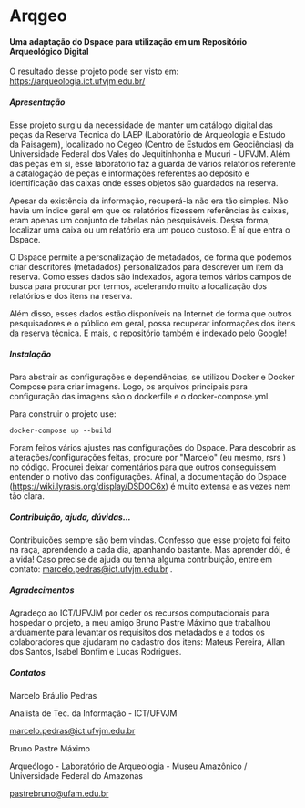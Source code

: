 # Arqgeo

#### Uma adaptação do Dspace para utilização em um Repositório Arqueológico Digital

O resultado desse projeto pode ser visto em: https://arqueologia.ict.ufvjm.edu.br/



##### Apresentação

Esse projeto surgiu da necessidade de manter um catálogo digital das peças da Reserva Técnica do LAEP (Laboratório de Arqueologia e Estudo da Paisagem), localizado no Cegeo (Centro de Estudos em Geociências) da Universidade Federal dos Vales do Jequitinhonha e Mucuri - UFVJM. Além das peças em si, esse laboratório faz a guarda de vários relatórios referente a catalogação de peças e informações referentes ao depósito e identificação das caixas onde esses objetos são guardados na reserva.

Apesar da existência da informação, recuperá-la não era tão simples. Não havia um índice geral em que os relatórios fizessem referências às caixas, eram apenas um conjunto de tabelas não pesquisáveis. Dessa forma, localizar uma caixa ou um relatório era um pouco custoso. É aí que entra o Dspace.

O Dspace permite a personalização de metadados, de forma que podemos criar descritores (metadados) personalizados para descrever um item da reserva. Como esses dados são indexados, agora temos vários campos de busca para procurar por termos, acelerando muito a localização dos relatórios e dos itens na reserva.

Além disso, esses dados estão disponíveis na Internet de forma que outros pesquisadores e o público em geral, possa recuperar informações dos itens da reserva técnica. E mais, o repositório também é indexado pelo Google!



##### Instalação

Para abstrair as configurações e dependências, se utilizou Docker e Docker Compose para criar imagens.  Logo, os arquivos principais para configuração das imagens são o dockerfile e o docker-compose.yml.

Para construir o projeto use:

`docker-compose up --build`

Foram feitos vários ajustes nas configurações do Dspace. Para descobrir as alterações/configurações feitas, procure por "Marcelo" (eu mesmo, rsrs ) no código. Procurei deixar comentários para que outros conseguissem entender o motivo das configurações. Afinal, a documentação do Dspace (https://wiki.lyrasis.org/display/DSDOC6x) é muito extensa e as vezes nem tão clara.



##### Contribuição, ajuda, dúvidas...

Contribuições sempre são bem vindas. Confesso que esse projeto foi feito na raça, aprendendo a cada dia, apanhando bastante. Mas aprender dói, é a vida! Caso precise de ajuda ou tenha alguma contribuição, entre em contato: marcelo.pedras@ict.ufvjm.edu.br .



##### Agradecimentos

Agradeço ao ICT/UFVJM por ceder os recursos computacionais para hospedar o projeto, a meu amigo Bruno Pastre Máximo que trabalhou arduamente para levantar os requisitos dos metadados e a todos os colaboradores que ajudaram no cadastro dos itens:  Mateus Pereira, Allan dos Santos, Isabel Bonfim e Lucas Rodrigues.



##### Contatos

Marcelo Bráulio Pedras

Analista de Tec. da Informação - ICT/UFVJM

marcelo.pedras@ict.ufvjm.edu.br



Bruno Pastre Máximo

Arqueólogo - Laboratório de Arqueologia - Museu Amazônico / Universidade Federal do Amazonas

pastrebruno@ufam.edu.br
